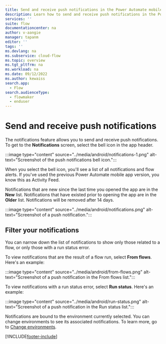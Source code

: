 ```yaml
---
title: Send and receive push notifications in the Power Automate mobile app for Android | Microsoft Docs
description: Learn how to send and receive push notifications in the Power Automate mobile app for Android.
services: ''
suite: flow
documentationcenter: na
author: v-aangie
manager: tapanm
editor: ''
tags: ''
ms.devlang: na
ms.subservice: cloud-flow
ms.topic: overview
ms.tgt_pltfrm: na
ms.workload: na
ms.date: 09/12/2022
ms.author: kewaiss
search.app: 
  - Flow
search.audienceType: 
  - flowmaker
  - enduser
---
```

# Send and receive push notifications

The notifications feature allows you to send and receive push notifications. To get to the **Notifications** screen, select the bell icon in the app header.

:::image type="content" source="../media/android/notifications-1.png" alt-text="Screenshot of the push notifications bell icon.":::

When you select the bell icon, you'll see a list of all notifications and flow alerts. If you've used the previous Power Automate mobile app version, you know this as Activity Feed.

Notifications that are new since the last time you opened the app are in the **New** list. Notifications that have existed prior to opening the app are in the **Older** list. Notifications will be removed after 14 days.

:::image type="content" source="../media/android/notifications.png" alt-text="Screenshot of a push notification.":::

## Filter your notifications

You can narrow down the list of notifications to show only those related to a flow, or only those with a run status error.

To view notifications that are the result of a flow run, select **From flows**. Here's an example:

:::image type="content" source="../media/android/from-flows.png" alt-text="Screenshot of a push notification in the From flows list.":::

To view notifications with a run status error, select **Run status**. Here's an example:

:::image type="content" source="../media/android/run-status.png" alt-text="Screenshot of a push notification in the Run status list.":::

Notifications are bound to the environment currently selected. You can change environments to see its associated notifications. To learn more, go to [Change environments](overview-mobile.md#change-environments).

[!INCLUDE[footer-include](../includes/footer-banner.md)]